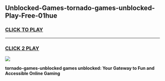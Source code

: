 
## Unblocked-Games-tornado-games-unblocked-Play-Free-01hue
<h3>
<a href="https://premium76.site?title=tornado-games-unblocked&ref=10A">CLICK TO PLAY</a></h3>
<hr>

<h3>
<a href="https://premium76.site?title=tornado-games-unblocked&ref=10A">CLICK 2 PLAY</a>
  
</h3>

<a href="https://premium76.site?title=tornado-games-unblocked&ref=10A"><img src="https://clearcache.store/games.png"></a>


**tornado-games-unblocked games unblocked: Your Gateway to Fun and Accessible Online Gaming**
